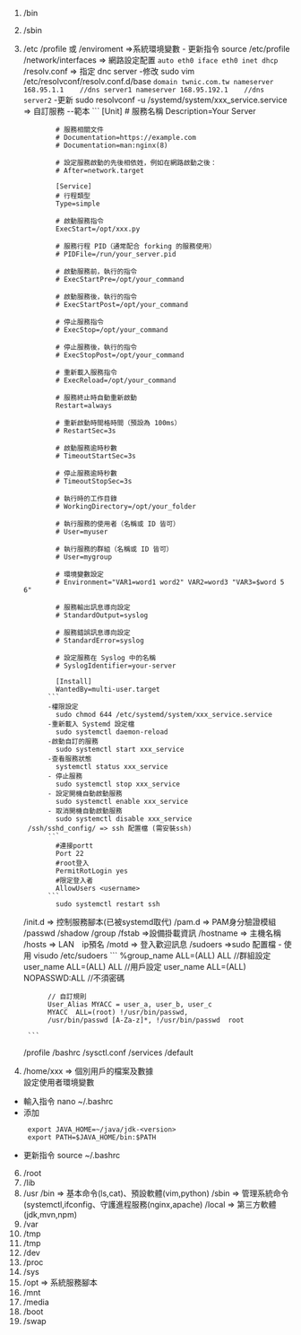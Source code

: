 1. /bin
2. /sbin
3. /etc
     /profile 或 /enviroment =>系統環境變數 
       - 更新指令
           source /etc/profile
    /network/interfaces => 網路設定配置
       ```
           auto eth0
           iface eth0 inet dhcp
       ```
    /resolv.conf => 指定 dnc server
       -修改 sudo vim /etc/resolvconf/resolv.conf.d/base
       ```
           domain twnic.com.tw
           nameserver 168.95.1.1    //dns server1
            nameserver 168.95.192.1    //dns server2
       ```
       -更新 sudo resolvconf -u
   /systemd/system/xxx_service.service  => 自訂服務
        --範本
             ```
               [Unit]
               # 服務名稱
               Description=Your Server
               
               # 服務相關文件
               # Documentation=https://example.com
               # Documentation=man:nginx(8)
               
               # 設定服務啟動的先後相依姓，例如在網路啟動之後：
               # After=network.target
               
               [Service]
               # 行程類型
               Type=simple
               
               # 啟動服務指令
               ExecStart=/opt/xxx.py
               
               # 服務行程 PID（通常配合 forking 的服務使用）
               # PIDFile=/run/your_server.pid
               
               # 啟動服務前，執行的指令
               # ExecStartPre=/opt/your_command
               
               # 啟動服務後，執行的指令
               # ExecStartPost=/opt/your_command
               
               # 停止服務指令
               # ExecStop=/opt/your_command
               
               # 停止服務後，執行的指令
               # ExecStopPost=/opt/your_command
               
               # 重新載入服務指令
               # ExecReload=/opt/your_command
               
               # 服務終止時自動重新啟動
               Restart=always
               
               # 重新啟動時間格時間（預設為 100ms）
               # RestartSec=3s
               
               # 啟動服務逾時秒數
               # TimeoutStartSec=3s
               
               # 停止服務逾時秒數
               # TimeoutStopSec=3s
               
               # 執行時的工作目錄
               # WorkingDirectory=/opt/your_folder
               
               # 執行服務的使用者（名稱或 ID 皆可）
               # User=myuser
               
               # 執行服務的群組（名稱或 ID 皆可）
               # User=mygroup
               
               # 環境變數設定
               # Environment="VAR1=word1 word2" VAR2=word3 "VAR3=$word 5 6"
               
               # 服務輸出訊息導向設定
               # StandardOutput=syslog
               
               # 服務錯誤訊息導向設定
               # StandardError=syslog
               
               # 設定服務在 Syslog 中的名稱
               # SyslogIdentifier=your-server
               
               [Install]
               WantedBy=multi-user.target
             ```
             -權限設定
               sudo chmod 644 /etc/systemd/system/xxx_service.service
             -重新載入 Systemd 設定檔
               sudo systemctl daemon-reload
             -啟動自訂的服務
               sudo systemctl start xxx_service
             -查看服務狀態
               systemctl status xxx_service
             - 停止服務
               sudo systemctl stop xxx_service
             - 設定開機自動啟動服務
               sudo systemctl enable xxx_service
             - 取消開機自動啟動服務
               sudo systemctl disable xxx_service
        /ssh/sshd_config/ => ssh 配置檔 (需安裝ssh)
             ‵‵`
               #連接portt
               Port 22
               #root登入
               PermitRotLogin yes
               #限定登入者
               AllowUsers <username>
             ```
               sudo systemctl restart ssh
      /init.d => 控制服務腳本(已被systemd取代)
      /pam.d => PAM身分驗證模組
     /passwd
     /shadow
     /group
     /fstab =>設備掛載資訊
     /hostname => 主機名稱
     /hosts => LAN　ip預名
     /motd => 登入歡迎訊息
     /sudoers =>sudo 配置檔
        - 使用 visudo /etc/sudoers 
        ```
             %group_name  ALL=(ALL) ALL  //群組設定
             user_name  ALL=(ALL) ALL  //用戶設定
             user_name  ALL=(ALL) NOPASSWD:ALL //不須密碼

             // 自訂規則
             User_Alias MYACC = user_a, user_b, user_c
             MYACC  ALL=(root) !/usr/bin/passwd,
             /usr/bin/passwd [A-Za-z]*, !/usr/bin/passwd  root 
             
        ```
        
     /profile
     /bashrc
     /sysctl.conf
     /services
     /default
             
5. /home/xxx => 個別用戶的檔案及數據  
 設定使用者環境變數
 - 輸入指令
    nano ~/.bashrc 
 - 添加
   ```
    export JAVA_HOME=~/java/jdk-<version>
    export PATH=$JAVA_HOME/bin:$PATH 
   ``` 
 - 更新指令
   source ~/.bashrc
6. /root
7. /lib
8. /usr
     /bin => 基本命令(ls,cat)、預設軟體(vim,python) 
     /sbin => 管理系統命令(systemctl,ifconfig、守護進程服務(nginx,apache)
     /local => 第三方軟體(jdk,mvn,npm)
9. /var
10. /tmp
11. /tmp
12. /dev
13. /proc
14. /sys
15. /opt => 系統服務腳本
16. /mnt
17. /media
18. /boot
19. /swap

